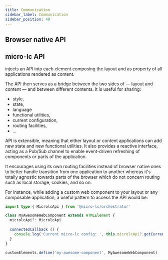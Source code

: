 ```yaml
---
title: Communication
sidebar_label: Communication
sidebar_position: 40
---
```


## Browser native API

## micro-lc API

<micro-lc></micro-lc> injects an API into each element composing the layout and as property of all applications rendered
as content.

The API then serves as a bridge between the two sides of <micro-lc></micro-lc> — layout and content — and between different
contents. It is useful for sharing:
* style,
* state,
* language
* functional utilities,
* current configuration,
* routing facilities,
* ...

<micro-lc></micro-lc> API is extensible, meaning that either layout or content applications can add new state and new
functional utilities. It also provides a reactive interface, acting as a Pub/Sub channel to enable event-driven refreshing
of components or parts of the application.

It encourages using its own routing facilities instead of browser native ones to better handle transition from one
application to another whereas it's totally agnostic towards parts of the browser which do not concern routing such
as local storage, cookies, and so on.

For instance, while adding a custom web component to your layout or any composable application, a useful pattern to
access the API would be:

```typescript title=my-awesome-component.ts
import type { MicrolcApi } from '@micro-lc/orchestrator'

class MyAwesomeWebComponent extends HTMLElement {
  microlcApi?: MicrolcApi
  
  connectedCallback () {
    console.log('Current micro-lc config: ', this.microlcApi?.getCurrentConfig())
  }
}

customElements.define('my-awesome-component', MyAwesomeWebComponent)
```


